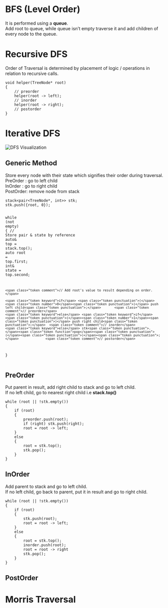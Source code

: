 <h1 id="bfs-level-order">BFS (Level Order)</h1>
<p>It is performed using a <strong>queue</strong>.<br>
Add root to queue, while queue isn’t empty traverse it and add children of every node to the queue.</p>
<h1 id="recursive-dfs">Recursive DFS</h1>
<p>Order of Traversal is determined by placement of logic / operations in relation to recursive calls.</p>
<pre class=" language-cpp"><code class="prism  language-cpp"><span class="token keyword">void</span> <span class="token function">helper</span><span class="token punctuation">(</span>TreeNode<span class="token operator">*</span> root<span class="token punctuation">)</span>
<span class="token punctuation">{</span>
	<span class="token comment">// preorder</span>
	<span class="token function">helper</span><span class="token punctuation">(</span>root <span class="token operator">-</span><span class="token operator">&gt;</span> left<span class="token punctuation">)</span><span class="token punctuation">;</span>
	<span class="token comment">// inorder</span>
	<span class="token function">helper</span><span class="token punctuation">(</span>root <span class="token operator">-</span><span class="token operator">&gt;</span> right<span class="token punctuation">)</span><span class="token punctuation">;</span>
	<span class="token comment">// postorder</span>
<span class="token punctuation">}</span>
</code></pre>
<h1 id="iterative-dfs">Iterative DFS</h1>
<p><img src="https://i.stack.imgur.com/FFWk3.png" alt="DFS Visualization"></p>
<h2 id="generic-method">Generic Method</h2>
<p>Store every node with their state which signifies their order during traversal.<br>
PreOrder	: go to left child<br>
InOrder	: go to right child<br>
PostOrder: remove node from stack</p>
<pre class=" language-cpp"><code class="prism  language-cpp">stack<span class="token operator">&lt;</span>pair<span class="token operator">&lt;</span>TreeNode<span class="token operator">*</span><span class="token punctuation">,</span> <span class="token keyword">int</span><span class="token operator">&gt;&gt;</span> stk<span class="token punctuation">;</span>
stk<span class="token punctuation">.</span><span class="token function">push</span><span class="token punctuation">(</span><span class="token punctuation">{</span>root<span class="token punctuation">,</span> <span class="token number">0</span><span class="token punctuation">}</span><span class="token punctuation">)</span><span class="token punctuation">;</span>

<span class="token keyword">while</span> <span class="token punctuation">(</span><span class="token operator">not</span> empty<span class="token punctuation">)</span>
<span class="token punctuation">{</span>
	<span class="token comment">// Store pair &amp; state by reference</span>
	<span class="token keyword">auto</span><span class="token operator">&amp;</span> top <span class="token operator">=</span> stack<span class="token punctuation">.</span><span class="token function">top</span><span class="token punctuation">(</span><span class="token punctuation">)</span><span class="token punctuation">;</span>
	<span class="token keyword">auto</span> root <span class="token operator">=</span> top<span class="token punctuation">.</span>first<span class="token punctuation">;</span>
	<span class="token keyword">int</span><span class="token operator">&amp;</span> state <span class="token operator">=</span> top<span class="token punctuation">.</span>second<span class="token punctuation">;</span>
	
	<span class="token comment">// Add root's value to result depending on order.</span>
	
	<span class="token keyword">if</span> <span class="token punctuation">(</span><span class="token number">0</span><span class="token punctuation">)</span> push left child<span class="token punctuation">;</span> 		<span class="token comment">// preorder</span>
	<span class="token keyword">else</span> <span class="token keyword">if</span> <span class="token punctuation">(</span><span class="token number">1</span><span class="token punctuation">)</span> push right child<span class="token punctuation">;</span>	<span class="token comment">// inorder</span>
	<span class="token keyword">else</span> stk<span class="token punctuation">.</span><span class="token function">pop</span><span class="token punctuation">(</span><span class="token punctuation">)</span><span class="token punctuation">;</span> 				<span class="token comment">// postorder</span>
<span class="token punctuation">}</span>
</code></pre>
<h2 id="preorder">PreOrder</h2>
<p>Put parent in result, add right child to stack and go to left child.<br>
If no left child, go to nearest right child i.e <strong>stack.top()</strong></p>
<pre class=" language-cpp"><code class="prism  language-cpp"><span class="token keyword">while</span> <span class="token punctuation">(</span>root <span class="token operator">||</span> <span class="token operator">!</span>stk<span class="token punctuation">.</span><span class="token function">empty</span><span class="token punctuation">(</span><span class="token punctuation">)</span><span class="token punctuation">)</span>
<span class="token punctuation">{</span>
    <span class="token keyword">if</span> <span class="token punctuation">(</span>root<span class="token punctuation">)</span>
    <span class="token punctuation">{</span>
	    preorder<span class="token punctuation">.</span><span class="token function">push</span><span class="token punctuation">(</span>root<span class="token punctuation">)</span><span class="token punctuation">;</span>
		<span class="token keyword">if</span> <span class="token punctuation">(</span>right<span class="token punctuation">)</span> stk<span class="token punctuation">.</span><span class="token function">push</span><span class="token punctuation">(</span>right<span class="token punctuation">)</span><span class="token punctuation">;</span>
		root <span class="token operator">=</span> root <span class="token operator">-</span><span class="token operator">&gt;</span> left<span class="token punctuation">;</span>
    <span class="token punctuation">}</span>
    <span class="token keyword">else</span>
    <span class="token punctuation">{</span>
        root <span class="token operator">=</span> stk<span class="token punctuation">.</span><span class="token function">top</span><span class="token punctuation">(</span><span class="token punctuation">)</span><span class="token punctuation">;</span>
        stk<span class="token punctuation">.</span><span class="token function">pop</span><span class="token punctuation">(</span><span class="token punctuation">)</span><span class="token punctuation">;</span>
    <span class="token punctuation">}</span>
<span class="token punctuation">}</span>
</code></pre>
<h2 id="inorder">InOrder</h2>
<p>Add parent to stack and go to left child.<br>
If no left child, go back to parent, put it in result and go to right child.</p>
<pre class=" language-cpp"><code class="prism  language-cpp"><span class="token keyword">while</span> <span class="token punctuation">(</span>root <span class="token operator">||</span> <span class="token operator">!</span>stk<span class="token punctuation">.</span><span class="token function">empty</span><span class="token punctuation">(</span><span class="token punctuation">)</span><span class="token punctuation">)</span>
<span class="token punctuation">{</span>
    <span class="token keyword">if</span> <span class="token punctuation">(</span>root<span class="token punctuation">)</span>
    <span class="token punctuation">{</span>
		stk<span class="token punctuation">.</span><span class="token function">push</span><span class="token punctuation">(</span>root<span class="token punctuation">)</span><span class="token punctuation">;</span>
		root <span class="token operator">=</span> root <span class="token operator">-</span><span class="token operator">&gt;</span> left<span class="token punctuation">;</span>
    <span class="token punctuation">}</span>
    <span class="token keyword">else</span>
    <span class="token punctuation">{</span>
        root <span class="token operator">=</span> stk<span class="token punctuation">.</span><span class="token function">top</span><span class="token punctuation">(</span><span class="token punctuation">)</span><span class="token punctuation">;</span>
        inorder<span class="token punctuation">.</span><span class="token function">push</span><span class="token punctuation">(</span>root<span class="token punctuation">)</span><span class="token punctuation">;</span>
        root <span class="token operator">=</span> root <span class="token operator">-</span><span class="token operator">&gt;</span> right
        stk<span class="token punctuation">.</span><span class="token function">pop</span><span class="token punctuation">(</span><span class="token punctuation">)</span><span class="token punctuation">;</span>
    <span class="token punctuation">}</span>
<span class="token punctuation">}</span>
</code></pre>
<h2 id="postorder">PostOrder</h2>
<h1 id="morris-traversal">Morris Traversal</h1>

